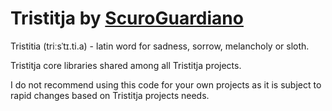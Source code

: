 # Tristitja by [ScuroGuardiano](https://github.com/ScuroGuardiano)

Tristitia (triːsˈtɪ.ti.a) - latin word for sadness, sorrow, melancholy or sloth.

Tristitja core libraries shared among all Tristitja projects.

I do not recommend using this code for your own projects as it is subject to rapid changes based on Tristitja projects needs.